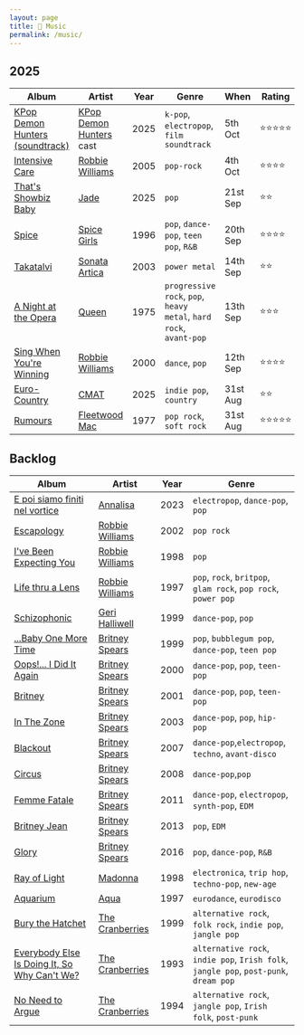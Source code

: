 ```yaml
---
layout: page
title: 🥁 Music
permalink: /music/
---
```


## 2025

| Album | Artist | Year | Genre | When | Rating |
|-------|--------|------|-------|------|--------|
| [KPop Demon Hunters (soundtrack)](https://en.wikipedia.org/wiki/KPop_Demon_Hunters_(soundtrack)) | [KPop Demon Hunters](https://en.wikipedia.org/wiki/KPop_Demon_Hunters) cast | 2025 | `k-pop`, `electropop`, `film soundtrack` | 5th Oct | ⭐️⭐️⭐️⭐️⭐️ |
| [Intensive Care](https://en.wikipedia.org/wiki/Intensive_Care_(album)) | [Robbie Williams](https://en.wikipedia.org/wiki/Robbie_Williams) | 2005 | `pop-rock` | 4th Oct | ⭐️⭐️⭐️⭐️ |
| [That's Showbiz Baby](https://en.wikipedia.org/wiki/That%27s_Showbiz_Baby) | [Jade](https://en.wikipedia.org/wiki/Jade_Thirlwall) | 2025 | `pop` | 21st Sep | ⭐️⭐️ |
| [Spice](https://en.wikipedia.org/wiki/Spice_(album)) | [Spice Girls](https://en.wikipedia.org/wiki/Spice_Girls) | 1996 | `pop`, `dance-pop`, `teen pop`, `R&B` | 20th Sep | ⭐️⭐️⭐️⭐️ |
| [Takatalvi](https://en.wikipedia.org/wiki/Sonata_Arctica_discography#Extended_plays) | [Sonata Artica](https://en.wikipedia.org/wiki/Sonata_Arctica) | 2003 | `power metal` | 14th Sep | ⭐️⭐️ |
| [A Night at the Opera](https://en.wikipedia.org/wiki/A_Night_at_the_Opera_(Queen_album)) | [Queen](https://en.wikipedia.org/wiki/Queen_(band)) | 1975 | `progressive rock`, `pop`, `heavy metal`, `hard rock`, `avant-pop` | 13th Sep | ⭐️⭐️⭐️ |
| [Sing When You're Winning](https://en.wikipedia.org/wiki/Sing_When_You're_Winning) | [Robbie Williams](https://en.wikipedia.org/wiki/Robbie_Williams) | 2000 | `dance`, `pop` | 12th Sep | ⭐️⭐️⭐️⭐️ |
| [Euro-Country](https://en.wikipedia.org/wiki/Euro-Country) | [CMAT](https://en.wikipedia.org/wiki/CMAT_(musician)) | 2025 | `indie pop`, `country` | 31st Aug | ⭐️⭐️ |
| [Rumours](https://en.wikipedia.org/wiki/Rumours_(album)) | [Fleetwood Mac](https://en.wikipedia.org/wiki/Fleetwood_Mac) | 1977 | `pop rock`, `soft rock` | 31st Aug | ⭐️⭐️⭐️⭐️⭐️ |

## Backlog

| Album | Artist | Year | Genre |
|-------|--------|------|-------|
| [E poi siamo finiti nel vortice](https://en.wikipedia.org/wiki/E_poi_siamo_finiti_nel_vortice) | [Annalisa](https://en.wikipedia.org/wiki/Annalisa) | 2023 | `electropop`, `dance-pop`, `pop` |
| [Escapology](https://en.wikipedia.org/wiki/Escapology_(album)) | [Robbie Williams](https://en.wikipedia.org/wiki/Robbie_Williams) | 2002 | `pop rock` |
| [I've Been Expecting You](https://en.wikipedia.org/wiki/I%27ve_Been_Expecting_You) | [Robbie Williams](https://en.wikipedia.org/wiki/Robbie_Williams) | 1998 | `pop` |
| [Life thru a Lens](https://en.wikipedia.org/wiki/Life_thru_a_Lens) | [Robbie Williams](https://en.wikipedia.org/wiki/Robbie_Williams) | 1997 | `pop`, `rock`, `britpop`, `glam rock`, `pop rock`, `power pop` |
| [Schizophonic](https://en.wikipedia.org/wiki/Schizophonic_(Geri_Halliwell_album)) | [Geri Halliwell](https://en.wikipedia.org/wiki/Geri_Halliwell) | 1999 | `dance-pop`, `pop` |
| [...Baby One More Time](https://en.wikipedia.org/wiki/...Baby_One_More_Time_(album)) | [Britney Spears](https://en.wikipedia.org/wiki/Britney_Spears) | 1999 | `pop`, `bubblegum pop`, `dance-pop`, `teen pop` |
| [Oops!... I Did It Again](https://en.wikipedia.org/wiki/Oops!..._I_Did_It_Again_(album)) | [Britney Spears](https://en.wikipedia.org/wiki/Britney_Spears) | 2000 | `dance-pop`, `pop`, `teen-pop` |
| [Britney](https://en.wikipedia.org/wiki/Britney_(album)) | [Britney Spears](https://en.wikipedia.org/wiki/Britney_Spears) | 2001 | `dance-pop`, `pop`, `teen-pop` |
| [In The Zone](https://en.wikipedia.org/wiki/In_the_Zone) | [Britney Spears](https://en.wikipedia.org/wiki/Britney_Spears) | 2003 | `dance-pop`, `pop`, `hip-pop` |
| [Blackout](https://en.wikipedia.org/wiki/Blackout_(Britney_Spears_album)) | [Britney Spears](https://en.wikipedia.org/wiki/Britney_Spears) | 2007 | `dance-pop`,`electropop`, `techno`, `avant-disco` |
| [Circus](https://en.wikipedia.org/wiki/Circus_(Britney_Spears_album)) | [Britney Spears](https://en.wikipedia.org/wiki/Britney_Spears) | 2008 | `dance-pop`,`pop` |
| [Femme Fatale](https://en.wikipedia.org/wiki/Femme_Fatale_(Britney_Spears_album)) | [Britney Spears](https://en.wikipedia.org/wiki/Britney_Spears) | 2011 | `dance-pop`, `electropop`, `synth-pop`, `EDM` |
| [Britney Jean](https://en.wikipedia.org/wiki/Britney_Jean) | [Britney Spears](https://en.wikipedia.org/wiki/Britney_Spears) | 2013 | `pop`, `EDM` |
| [Glory](https://en.wikipedia.org/wiki/Glory_(Britney_Spears_album)) | [Britney Spears](https://en.wikipedia.org/wiki/Britney_Spears) | 2016 | `pop`, `dance-pop`, `R&B` |
| [Ray of Light](https://en.wikipedia.org/wiki/Ray_of_Light) | [Madonna](https://en.wikipedia.org/wiki/Madonna) | 1998 | `electronica`, `trip hop`, `techno-pop`, `new-age` |
| [Aquarium](https://en.wikipedia.org/wiki/Aquarium_(Aqua_album)) | [Aqua](https://en.wikipedia.org/wiki/Aqua_(band)) | 1997 | `eurodance`, `eurodisco` |
| [Bury the Hatchet](https://en.wikipedia.org/wiki/Bury_the_Hatchet_(album)) | [The Cranberries](https://en.wikipedia.org/wiki/The_Cranberries) | 1999 | `alternative rock`, `folk rock`, `indie pop`, `jangle pop` |
| [Everybody Else Is Doing It, So Why Can't We?](https://en.wikipedia.org/wiki/Everybody_Else_Is_Doing_It,_So_Why_Can%27t_We%3F) | [The Cranberries](https://en.wikipedia.org/wiki/The_Cranberries) | 1993 | `alternative rock`, `indie pop`, `Irish folk`, `jangle pop`, `post-punk`, `dream pop` |
| [No Need to Argue](https://en.wikipedia.org/wiki/No_Need_to_Argue) | [The Cranberries](https://en.wikipedia.org/wiki/The_Cranberries) | 1994 | `alternative rock`, `jangle pop`, `Irish folk`, `post-punk` |